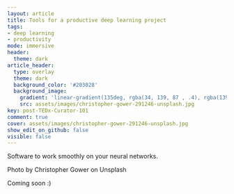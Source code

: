 ```yaml
---
layout: article
title: Tools for a productive deep learning project
tags:
- deep learning
- productivity
mode: immersive
header:
  theme: dark
article_header:
  type: overlay
  theme: dark
  background_color: '#203028'
  background_image:
    gradient: 'linear-gradient(135deg, rgba(34, 139, 87 , .4), rgba(139, 34, 139, .4))'
    src: assets/images/christopher-gower-291246-unsplash.jpg
key: post-TEDx-Curator-101
comment: true
cover: assets/images/christopher-gower-291246-unsplash.jpg
show_edit_on_github: false
visible: false
---
```


Software to work smoothly on your neural networks.

<!--more-->

<!-- The above "more" comment separates the post's excerpt (subtitle / description) from the remaining text -->

Photo by Christopher Gower on Unsplash

Coming soon :)
